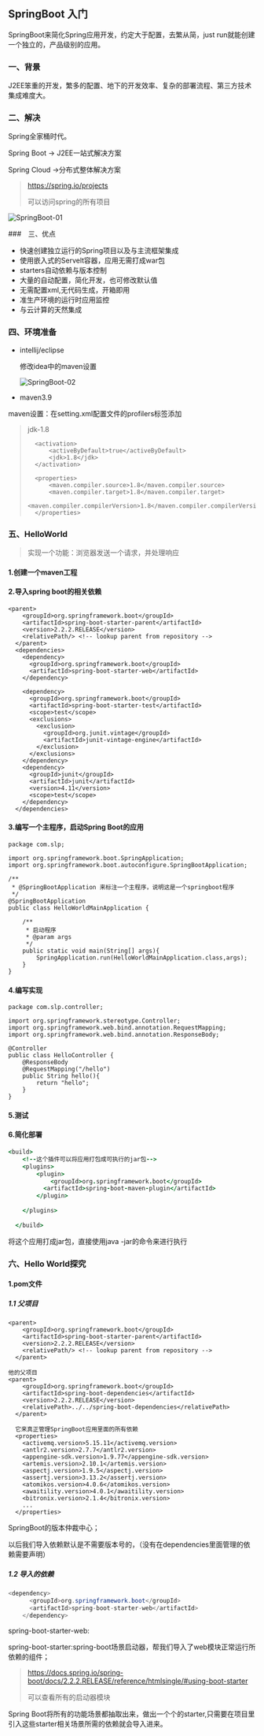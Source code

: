 ## SpringBoot 入门

SpringBoot来简化Spring应用开发，约定大于配置，去繁从简，just run就能创建一个独立的，产品级别的应用。

### 一、背景

J2EE笨重的开发，繁多的配置、地下的开发效率、复杂的部署流程、第三方技术集成难度大。

### 二、解决

Spring全家桶时代。

Spring Boot -> J2EE一站式解决方案

Spring Cloud ->分布式整体解决方案

> https://spring.io/projects 
>
> 可以访问spring的所有项目

![SpringBoot-01](./images/SpringBoot-01.png)

###　三、优点

- 快速创建独立运行的Spring项目以及与主流框架集成
- 使用嵌入式的Servelt容器，应用无需打成war包
- starters自动依赖与版本控制
- 大量的自动配置，简化开发，也可修改默认值
- 无需配置xml,无代码生成，开箱即用
- 准生产环境的运行时应用监控
- 与云计算的天然集成

### 四、环境准备

- intellij/eclipse

  修改idea中的maven设置

  ![SpringBoot-02](images\SpringBoot-02.png)

- maven3.9

maven设置：在setting.xml配置文件的profilers标签添加

>	<profile>
>		<id>jdk-1.8</id>
>	
>		<activation>
>			<activeByDefault>true</activeByDefault>
>			<jdk>1.8</jdk>
>		</activation>
>	
>		<properties>
>			<maven.compiler.source>1.8</maven.compiler.source>
>			<maven.compiler.target>1.8</maven.compiler.target>
>			<maven.compiler.compilerVersion>1.8</maven.compiler.compilerVersion>
>		</properties>
>	</profile>
>
>
>

### 五、HelloWorld

> 实现一个功能：浏览器发送一个请求，并处理响应

#### 1.创建一个maven工程

#### 2.导入spring boot的相关依赖

```
<parent>
    <groupId>org.springframework.boot</groupId>
    <artifactId>spring-boot-starter-parent</artifactId>
    <version>2.2.2.RELEASE</version>
    <relativePath/> <!-- lookup parent from repository -->
  </parent>
  <dependencies>
    <dependency>
      <groupId>org.springframework.boot</groupId>
      <artifactId>spring-boot-starter-web</artifactId>
    </dependency>

    <dependency>
      <groupId>org.springframework.boot</groupId>
      <artifactId>spring-boot-starter-test</artifactId>
      <scope>test</scope>
      <exclusions>
        <exclusion>
          <groupId>org.junit.vintage</groupId>
          <artifactId>junit-vintage-engine</artifactId>
        </exclusion>
      </exclusions>
    </dependency>
    <dependency>
      <groupId>junit</groupId>
      <artifactId>junit</artifactId>
      <version>4.11</version>
      <scope>test</scope>
    </dependency>
  </dependencies>
```



#### 3.编写一个主程序，启动Spring Boot的应用

```
package com.slp;

import org.springframework.boot.SpringApplication;
import org.springframework.boot.autoconfigure.SpringBootApplication;

/**
 * @SpringBootApplication 来标注一个主程序，说明这是一个springboot程序
 */
@SpringBootApplication
public class HelloWorldMainApplication {

    /**
     * 启动程序
     * @param args
     */
    public static void main(String[] args){
        SpringApplication.run(HelloWorldMainApplication.class,args);
    }
}

```

#### 4.编写实现

```
package com.slp.controller;

import org.springframework.stereotype.Controller;
import org.springframework.web.bind.annotation.RequestMapping;
import org.springframework.web.bind.annotation.ResponseBody;

@Controller
public class HelloController {
    @ResponseBody
    @RequestMapping("/hello")
    public String hello(){
        return "hello";
    }
}

```

#### 5.测试

#### 6.简化部署

```j
<build>
    <!--这个插件可以将应用打包成可执行的jar包-->
    <plugins>
        <plugin>
            <groupId>org.springframework.boot</groupId>
          <artifactId>spring-boot-maven-plugin</artifactId>
        </plugin>
      
    </plugins>
    
  </build>
```

将这个应用打成jar包，直接使用java -jar的命令来进行执行

### 六、Hello World探究

#### 1.pom文件

##### 1.1 父项目

```
<parent>
    <groupId>org.springframework.boot</groupId>
    <artifactId>spring-boot-starter-parent</artifactId>
    <version>2.2.2.RELEASE</version>
    <relativePath/> <!-- lookup parent from repository -->
  </parent>
  
他的父项目
<parent>
    <groupId>org.springframework.boot</groupId>
    <artifactId>spring-boot-dependencies</artifactId>
    <version>2.2.2.RELEASE</version>
    <relativePath>../../spring-boot-dependencies</relativePath>
  </parent>
  
  它来真正管理SpringBoot应用里面的所有依赖
  <properties>
    <activemq.version>5.15.11</activemq.version>
    <antlr2.version>2.7.7</antlr2.version>
    <appengine-sdk.version>1.9.77</appengine-sdk.version>
    <artemis.version>2.10.1</artemis.version>
    <aspectj.version>1.9.5</aspectj.version>
    <assertj.version>3.13.2</assertj.version>
    <atomikos.version>4.0.6</atomikos.version>
    <awaitility.version>4.0.1</awaitility.version>
    <bitronix.version>2.1.4</bitronix.version>
    ...
  </properties>
```

SpringBoot的版本仲裁中心；

以后我们导入依赖默认是不需要版本号的，（没有在dependencies里面管理的依赖需要声明）

##### 1.2 导入的依赖

```java
<dependency>
      <groupId>org.springframework.boot</groupId>
      <artifactId>spring-boot-starter-web</artifactId>
    </dependency>
```

spring-boot-starter-web:

​	spring-boot-starter:spring-boot场景启动器，帮我们导入了web模块正常运行所依赖的组件；

> https://docs.spring.io/spring-boot/docs/2.2.2.RELEASE/reference/htmlsingle/#using-boot-starter 
>
> 可以查看所有的启动器模块

Spring Boot将所有的功能场景都抽取出来，做出一个个的starter,只需要在项目里引入这些starter相关场景所需的依赖就会导入进来。